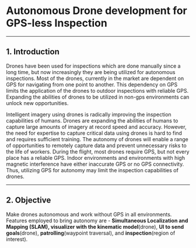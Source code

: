 # Autonomous Drone development for GPS-less Inspection
----
## 1. Introduction

Drones have been used for inspections which are done manually since a long time, but now increasingly they are being utilized for autonomous inspections. Most of the drones, currently in the market are dependent on GPS for navigating from one point to another. This dependency on GPS limits the application of the drones to outdoor inspections with reliable GPS. Expanding the abilities of drones to be utilized in non-gps environments can unlock new opportunities.

Intelligent imagery using drones is radically improving the inspection capabilities of humans. Drones are expanding the abilities of humans to capture large amounts of imagery at record speed and accuracy. However, the need for expertise to capture critical data using drones is hard to find and requires sufficient training. The autonomy of drones will enable a range of opportunities to remotely capture data and prevent unnecessary risks to the life of workers. During the flight, most drones require GPS, but not every place has a reliable GPS. Indoor environments and environments with high magnetic interference have either inaccurate GPS or no GPS connectivity. Thus, utilizing GPS for autonomy may limit the inspection capabilities of drones. 

----

## 2. Objective

Make drones autonomous and work without GPS in all environments. Features employed to bring autonomy are - **Simultaneous Localization and Mapping (SLAM), visualizer with the kinematic model**(drone), **UI to send goals**(drone), **patrolling**(waypoint traversal), and **inspection**(region of interest).
